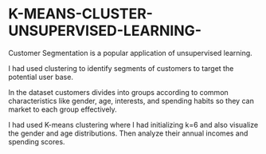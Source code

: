 # K-MEANS-CLUSTER-UNSUPERVISED-LEARNING-
Customer Segmentation is a popular application of unsupervised learning. 

I had used clustering to identify segments of customers to target the potential user base. 


In the dataset customers divides into groups according to common characteristics like gender, age, interests, and spending habits so they can market to each group effectively. 

I had used K-means clustering where I had initializing k=6 and also visualize the gender and age distributions. 
Then analyze their annual incomes and spending scores.
